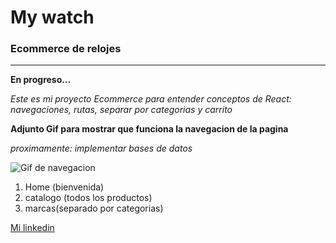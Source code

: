 # My watch
### Ecommerce de relojes

---

**En progreso...**

_Este es mi proyecto Ecommerce para entender conceptos de React: navegaciones, rutas, separar por categorias y carrito_

**Adjunto Gif para mostrar que funciona la navegacion de la pagina** 

_proximamente: implementar bases de datos_

![Gif de navegacion](./src/assets/Animation.gif)

1. Home (bienvenida)
1. catalogo (todos los productos)
1. marcas(separado por categorias)

[Mi linkedin](https://www.linkedin.com/in/santiago-espindola-a56ba4255/)